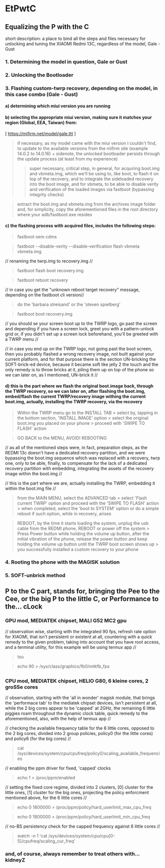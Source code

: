 # EtPwtC
## Equalizing the P with the C
short description: a place to bind all the steps and files necessary for unlocking and tuning the XIAOMI Redmi 13C, regardless of the model, Gale - Gust
### 1. Determining the model in question, Gale or Gust



### 2. Unlocking the Bootloader
### 3. Flashing custom-twrp recovery, depending on the model, in this case combo (Gale - Gust)
#### a) determining which miui version you are running

#### b) selecting the appropriate miui version, making sure it matches your region (Global, EEA, Taiwan) from:

[ https://mifirm.net/model/gale.ttt ]
> if necessary, as my model came with the miui version I couldn't find, to update to the available versions from the mifirm site (example 14.0.2 to 14.0.16) + sidenote, the unlocked bootloader persists through the update process (at least from my experience)
> > super necessary, critical step, in general, for acquiring boot.img and vbmeta.img, which we'll be using to, like boot, to flash it on top of the recovery, and to integrate the sideloaded recovery into the boot image, and for vbmeta, to be able to disable verity and verification of the loaded images via fastboot (bypassing integrity checks)

> extract the boot.img and vbmeta.img from the archives image folder and, for simplicity, copy the aforementioned files in the root directory where your adb/fastboot.exe resides

#### c) the flashing process with acquired files, includes the following steps:
> fastboot oem cdms

> fastboot --disable-verity --disable-verification flash vbmeta vbmeta.img

// renaming the twrp.img to recovery.img //

> fastboot flash boot recovery.img

> fastboot reboot recovery

// in case you get the "unknown reboot target recovery" message, depending on the fastboot cli version//

> do the 'barbara streisand' or the 'steven spielberg'

> fastboot boot recovery.img

// you should se your screen boot up to the TWRP logo, go past the screen and depending if you have a screen lock, greet you with a pattern-unlock grid or, if you didn't set up a screen lock beforehand, you'll be greeted with a TWRP menu //

// in case you end up on the TWRP logo, not going past the boot screen, then you probably flashed a wrong recovery image, not built against your current platform, and for that purpose there is the section UN-bricking the SOFT-brick-ed device, because it became soft like jelly 2 the touch and the only remedy is to throw bricks at it, piling them up on top of the phone so we can later on, as I mentioned, UN-brick it //


#### d) this is the part where we flash the original boot.image back, through the TWRP recovery, so we can later on, after flashing the boot.img, embed/flash the current TWRP/recovery image withing the current boot.img, actually, installing the TWRP recovery, via the recovery


> Within the TWRP menu go to the INSTALL TAB > select by, tapping in the bottom section, 'INSTALL IMAGE' option > select the original boot.img you placed on your phone > proceed with 'SWIPE TO FLASH' action

> GO BACK to the MENU, AVOID! REBOOTING


// as all of the mentioned steps were, in fact, preparation steps, as the REDMI 13c doesn't have a dedicated recovery partition, and we were bypassing the boot.img sequence which was replaced with a recovery, twrp one, only to be able, finally, to compensate for the lack of a dedicated recovery partition with embedding, integrating the assets of the recovery image within the boot.img //

// this is the part where we are, actually installing the TWRP, embedding it within the boot.img file //

> from the MAIN MENU, select the ADVANCED tab > select 'Flash current TWRP' option and proceed with the 'SWIPE TO FLASH' action > when completed, select the 'boot to SYSTEM' option or do a simple reboot if such option, while in recovery, arises

> REBOOT, by the time it starts loading the system, unplug the usb cable from the REDMI phone, REBOOT or power off the system > Press Power button while holding the volume up button, after the initial vibration of the phone, release the power button and keep holding the volume up button until the TWRP boot screen shows up > you successfully installed a custom recovery to your phone

### 4. Rooting the phone with the MAGISK solution
### 5. SOFT-unbrick method

## 
##
## P to the C part, stands for, bringing the Pee to the Cee, or the big P to the little C, or Performance to the... cLock

### GPU mod, MEDIATEK chipset, MALI G52 MC2 gpu
// observation wise, starting with the integrated 90 fps, refresh rate option for XIAOMI, that isn't persistent or existent at all, countering with a quick remedy to the given problem, taking into account that you have root access, and a terminal utility, for this example will be using termux app //

> tsu

> echo 90 > /sys/class/graphics/fb0/mtkfb_fps

##
### CPU mod, MEDIATEK chipset, HELIO G80, 6 kleine cores, 2 groSSe cores
// observation, starting with the 'all in wonder' magisk module, that brings the 'performace tab' to the mediatek chipset devices, isn't persistent at all, while the 2 big cores appear to be 'capped' at 2GHz, the remaining 6 little piggies roam throughout the dynamic clock table, quick remedy to the aforementioned, also, with the help of termux app //

// checking the available frequency table for the 6 little cores, opposed to the 2 big cores, divided into 2 group policies, policy0 (for the little cores) and policy6 (for the big cores) //

> cat /sys/devices/system/cpu/cpufreq/policy0/scaling_available_frequencies

// enabling the ppm driver for fixed, 'capped' clocks

> echo 1 > /proc/ppm/enabled

// setting the fixed core regime, divided into 2 clusters, [0] cluster for the little ones, [1] cluster for the big ones, projecting the policy enforcment mentioned above, for the 6 little cores //

> echo 0 1800000 > /proc/ppm/policy/hard_userlimit_max_cpu_freq

> echo 0 1800000 > /proc/ppm/policy/hard_userlimit_min_cpu_freq

// no-BS persistency check for the capped frequency against 6 little cores //

> watch -n 1 'cat /sys/devices/system/cpu/cpu[0-5]/cpufreq/scaling_cur_freq'







### and, of course, always remember to treat others with... kidneyZ
